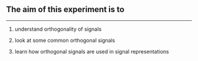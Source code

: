 ## The aim of this experiment is to 
***
1. understand orthogonality of signals 

2. look at some common orthogonal signals 

3. learn how orthogonal signals are used in signal representations 